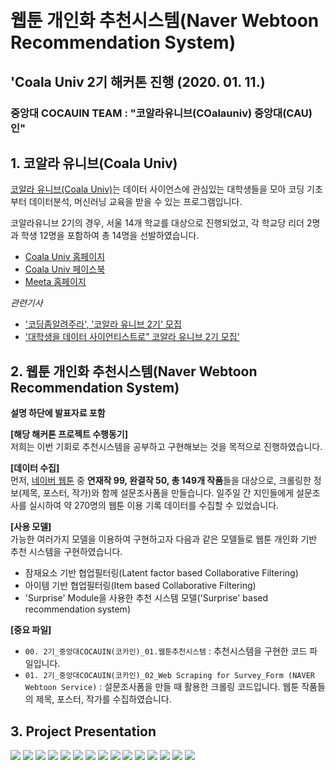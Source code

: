 # <br/> 웹툰 개인화 추천시스템(Naver Webtoon Recommendation System)
## 'Coala Univ 2기 해커톤 진행 (2020. 01. 11.)
### 중앙대 COCAUIN TEAM : "코알라유니브(COalauniv) 중앙대(CAU)인"

  
## 1. 코알라 유니브(Coala Univ)

[코알라 유니브(Coala Univ)](https://coalastudy.com/p/%EC%BD%94%EC%95%8C%EB%9D%BC%EC%9C%A0%EB%8B%88%EB%B8%8C)는 데이터 사이언스에 관심있는 대학생들을 모아 코딩 기초부터 데이터분석, 머신러닝 교육을 받을 수 있는 프로그램입니다.

코알라유니브 2기의 경우, 서울 14개 학교를 대상으로 진행되었고, 각 학교당 리더 2명과 학생 12명을 포함하여 총 14명을 선발하였습니다.

- [Coala Univ 홈페이지](https://coalastudy.com/)
- [Coala Univ 페이스북](https://www.facebook.com/coalastudy/)
- [Meeta 홈페이지](https://meeta.io/)

*관련기사*
- ['코딩좀알려주라', '코알라 유니브 2기' 모집](http://www.greenpostkorea.co.kr/news/articleView.html?idxno=108004?obj=Tzo4OiJzdGRDbGFzcyI6Mjp7czo3OiJyZWZlcmVyIjtOO3M6NzoiZm9yd2FyZCI7czoxMzoid2ViIHRvIG1vYmlsZSI7fQ%3D%3D)
- ['대학생을 데이터 사이언티스트로” 코알라 유니브 2기 모집'](https://search.naver.com/p/crd/rd?m=1&px=620&py=403&sx=620&sy=303&p=UBKD2wp0YidssidIXpNssssssrC-205593&q=%EC%BD%94%EC%95%8C%EB%9D%BC%EC%9C%A0%EB%8B%88%EB%B8%8C&ie=utf8&rev=1&ssc=tab.news.all&f=news&w=news&s=zZ5SZsAgLzO%2B0VjcWlLw9imd&time=1580410338699&bt=15&a=nws*f.tit&r=2&i=8817ca87_000000000000000000007543&g=5506.0000007543&u=https%3A%2F%2Fwww.venturesquare.net%2F788771)

## 2. 웹툰 개인화 추천시스템(Naver Webtoon Recommendation System)  
**설명 하단에 발표자료 포함**  
  
**[해당 해커톤 프로젝트 수행동기]**    
저희는 이번 기회로 추천시스템을 공부하고 구현해보는 것을 목적으로 진행하였습니다.  
  
**[데이터 수집]**  
먼저, [네이버 웹툰](https://comic.naver.com/webtoon/weekday.nhn) 중 **연재작 99, 완결작 50, 총 149개 작품**들을 대상으로, 크롤링한 정보(제목, 포스터, 작가)와 함께 설문조사폼을 만들습니다. 일주일 간 지인들에게 설문조사를 실시하여 약 270명의 웹툰 이용 기록 데이터를 수집할 수 있었습니다.  
  
**[사용 모델]**  
가능한 여러가지 모델을 이용하여 구현하고자 다음과 같은 모델들로 웹툰 개인화 기반 추천 시스템을 구현하였습니다.
    
- 잠재요소 기반 협업필터링(Latent factor based Collaborative Filtering)
- 아이템 기반 협업필터링(Item based Collaborative Filtering)
- 'Surprise' Module을 사용한 추천 시스템 모델('Surprise' based recommendation system)  
  
**[중요 파일]**  

- `00. 2기_중앙대COCAUIN(코카인)_01.웹툰추천시스템` : 추천시스템을 구현한 코드 파일입니다.  
- `01. 2기_중앙대COCAUIN(코카인)_02_Web Scraping for Survey_Form (NAVER Webtoon Service)` : 설문조사폼을 만들 때 활용한 크롤링 코드입니다. 웹툰 작품들의 제목, 포스터, 작가를 수집하였습니다.

## 3. Project Presentation

<img src = '/slides/slide1.PNG'>
<img src = '/slides/slide2.PNG'>
<img src = '/slides/slide3.PNG'>
<img src = '/slides/slide4.PNG'>
<img src = '/slides/slide5.PNG'>
<img src = '/slides/slide6.PNG'>
<img src = '/slides/slide7.PNG'>
<img src = '/slides/slide8.PNG'>
<img src = '/slides/slide9.PNG'>
<img src = '/slides/slide10.PNG'>
<img src = '/slides/slide11.PNG'>
<img src = '/slides/slide12.PNG'>
<img src = '/slides/slide13.PNG'>
<img src = '/slides/slide14.PNG'>
<img src = '/slides/slide15.PNG'>
